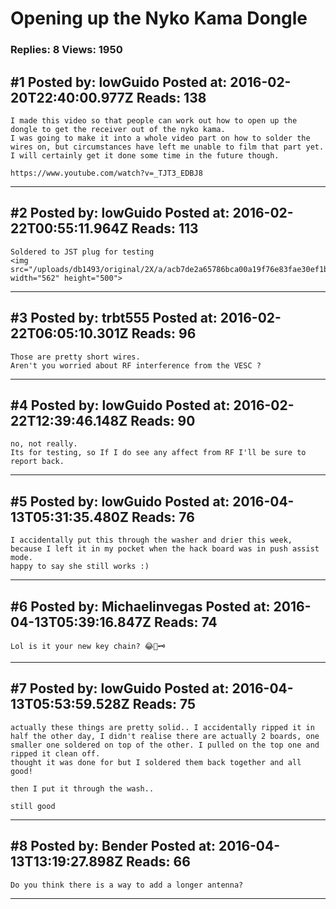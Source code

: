 # Opening up the Nyko Kama Dongle

### Replies: 8 Views: 1950

## \#1 Posted by: lowGuido Posted at: 2016-02-20T22:40:00.977Z Reads: 138

```
I made this video so that people can work out how to open up the dongle to get the receiver out of the nyko kama.
I was going to make it into a whole video part on how to solder the wires on, but circumstances have left me unable to film that part yet. I will certainly get it done some time in the future though.

https://www.youtube.com/watch?v=_TJT3_EDBJ8
```

---
## \#2 Posted by: lowGuido Posted at: 2016-02-22T00:55:11.964Z Reads: 113

```
Soldered to JST plug for testing
<img src="/uploads/db1493/original/2X/a/acb7de2a65786bca00a19f76e83fae30ef1b55ea.jpg" width="562" height="500">
```

---
## \#3 Posted by: trbt555 Posted at: 2016-02-22T06:05:10.301Z Reads: 96

```
Those are pretty short wires.
Aren't you worried about RF interference from the VESC ?
```

---
## \#4 Posted by: lowGuido Posted at: 2016-02-22T12:39:46.148Z Reads: 90

```
no, not really.
Its for testing, so If I do see any affect from RF I'll be sure to report back.
```

---
## \#5 Posted by: lowGuido Posted at: 2016-04-13T05:31:35.480Z Reads: 76

```
I accidentally put this through the washer and drier this week, because I left it in my pocket when the hack board was in push assist mode. 
happy to say she still works :)
```

---
## \#6 Posted by: Michaelinvegas Posted at: 2016-04-13T05:39:16.847Z Reads: 74

```
Lol is it your new key chain? 😂🔑🗝
```

---
## \#7 Posted by: lowGuido Posted at: 2016-04-13T05:53:59.528Z Reads: 75

```
actually these things are pretty solid.. I accidentally ripped it in half the other day, I didn't realise there are actually 2 boards, one smaller one soldered on top of the other. I pulled on the top one and ripped it clean off.
thought it was done for but I soldered them back together and all good!

then I put it through the wash..

still good
```

---
## \#8 Posted by: Bender Posted at: 2016-04-13T13:19:27.898Z Reads: 66

```
Do you think there is a way to add a longer antenna?
```

---
